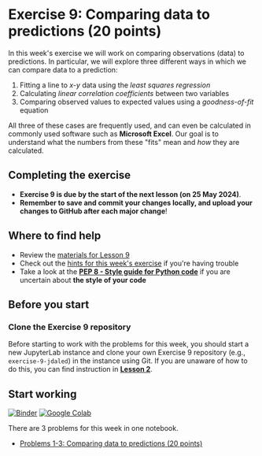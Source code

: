 # Exercise 9: Comparing data to predictions (20 points)

In this week's exercise we will work on comparing observations (data) to predictions. In particular, we will explore three different ways in which we can compare data to a prediction:

1. Fitting a line to *x-y* data using the *least squares regression*
2. Calculating *linear correlation coefficients* between two variables
3. Comparing observed values to expected values using a *goodness-of-fit* equation

All three of these cases are frequently used, and can even be calculated in commonly used software such as **Microsoft Excel**. Our goal is to understand what the numbers from these "fits" mean and *how* they are calculated.

## Completing the exercise

- **Exercise 9 is due by the start of the next lesson (on 25 May 2024)**.
- **Remember to save and commit your changes locally, and upload your changes to GitHub after each major change**!

## Where to find help

- Review the [materials for Lesson 9](https://geo-python-upd.readthedocs.io/en/latest/lessons/L9/overview.html)
- Check out the [hints for this week's exercise](https://geo-python-upd.readthedocs.io/en/latest/lessons/L9/exercise-9.html#general-hints-for-exercise-9) if you're having trouble
- Take a look at the **[PEP 8 - Style guide for Python code](https://www.python.org/dev/peps/pep-0008/)** if you are uncertain about **the style of your code**

## Before you start

### Clone the Exercise 9 repository

Before starting to work with the problems for this week, you should start a new JupyterLab instance and clone your own Exercise 9 repository (e.g., `exercise-9-jdaled`) in the instance using Git. If you are unaware of how to do this, you can find instruction in [**Lesson 2**](https://geo-python-upd.readthedocs.io/en/latest/lessons/L2/git-basics.html#clone-a-repository-from-github).

## Start working

[![Binder](https://mybinder.org/badge.svg)](https://mybinder.org/v2/gh/geopython-upd/notebooks/master?urlpath=lab)
[![Google Colab](https://colab.research.google.com/assets/colab-badge.svg)](https://colab.research.google.com/github/NIGS-GeoPython-2024/exercise-9)

There are 3 problems for this week in one notebook.

- [Problems 1-3: Comparing data to predictions (20 points)](Exercise-9-problems-1-3.ipynb)